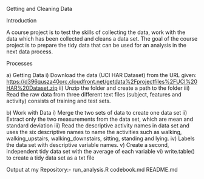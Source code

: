 Getting and Cleaning Data

Introduction

A course project is to test the skills of collecting the data, work with the data which has been collected and cleans a data set. The goal of the course project is to prepare the tidy data that can be used for an analysis in the next data process.

Processes

a) Getting Data
	i) 	Download the data (UCI HAR Dataset) from the URL given: 
   		https://d396qusza40orc.cloudfront.net/getdata%2Fprojectfiles%2FUCI%20HAR%20Dataset.zip
	ii) 	Unzip the folder and create a path to the folder
	iii) 	Read the raw data from three different text files (subject, features and activity) consists of training and test sets.

b) Work with Data
	i) 	Merge the two sets of data to create one data set
	ii) 	Extract only the two measurements from the data set, which are mean and standard deviation
	iii) 	Read the descriptive activity names in data set and uses the six descriptive names to name the activities such as walking, walking_upstairs, walking_downstairs, sitting, standing and lying.
	iv) 	Labels the data set with descriptive variable names.
	v) 	Create a second, independent tidy data set with the average of each variable
	vi) 	write.table() to create a tidy data set as a txt file

Output at my Repository:-
run_analysis.R 
codebook.md
README.md